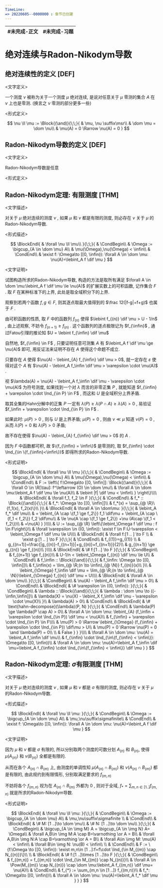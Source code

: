 ```yaml
---
TimeLine: 
=> 20220605--0000000 : 章节已创建
---
```

| #未完成-正文 | #未完成-习题 |
| ------------ | ------------ |

# 绝对连续与Radon-Nikodym导数

## 绝对连续性的定义 [DEF]

\<文字定义\>

一个测度 $\nu$ 被称为关于一个测度 $\mu$ 绝对连续, 是说对任意关于 $\mu$ 零测的集合 $A$ 在 $\nu$ 上也是零测. (换言之 $\nu$ 零测的部分更多一些)

\<形式定义\>

$$
\nu \ll \mu := \Block{(\and)}{\;\;}{
    & \mu, \nu \suffix\msr\\
    & \dom \mu = \dom \nu\\
    & \mu(A) = 0 \Rarrow \nu(A) = 0
}
$$

## Radon-Nikodym导数的定义 [DEF]

\<文字定义\>

 Radon-Nikodym导数是任意

\<形式定义\>



## Radon-Nikodym定理: 有限测度 [THM]

\<文字描述\>

对关于 $\mu$ 绝对连续的测度 $\nu$ , 如果 $\mu$ 和 $\nu$ 都是有限的测度, 则必存在 $\nu$ 关于 $\mu$ 的Radon-Nikodym导数. 

\<形式描述\>

$$
\BlockEndl{
    & \forall \nu \ll \mu\\
}{\;\;}{
    & \CondBegin\\
    & \Omega := \bigcup_{A \in \dom \mu} A\\
    & \mu(\Omega),\nu(\Omega) < \infin\\
    & \CondEnd\\
    & \exist f: \Omega\to [[0, \infin)): 
      \forall A \in \dom \mu:
      \nu(A)=\lebint_A f \dif \mu
}
$$

\<文字证明\>

试图构造所求的Radon-Nikodym导数, 构造的方法是取所有满足 $\forall A \in \dom \mu:\lebint_A f \dif \mu \le \nu(A)$ 的扩展实数上的可积函数, 记作集合 $F$ . 取 $F$ 在某种标准下的上界, 此处是取全域积分下的上界. 

观察到若两个函数 $f,g \in F$, 则其逐点取最大值得到的 $\frac 12(|f-g|+f+g)$ 也属于 $F$ . 

由可积函数的性质, 取 $F$ 中的函数列 $f_{(n)}$ 使得 $\lebint f_{(n)} \dif \mu > U - 1/n$ , 由上述观察, 不妨令 $f_{(n+1)} \ge f_{(n)}$ . 这个函数列的逐点极限记为 $f_{\infin}$ , 通过Fatou引理的推论知 $U = \lebint f_{\infin} \dif \mu$

自然地, $f_{\infin} \in F$ , 只要证明任意可测集 $A$ 有 $\lebint_A f \dif \mu \ge \nu(A)$ 即可, 用反证法来证明不存在 $A$ 使得这个命题不成立. 

只要存在 $A$ 使得 $\nu(A) -  \lebint_{A} f_{\infin} \dif \mu > 0$, 就一定存在 $\varepsilon$ 使得对这个 $A$ 有 $\nu(A) - \lebint_A f_\infin \dif \mu > \varepsilon \cdot \mu(A)$ . 

视 $\lambda(A) = \nu(A) - \lebint_A f_\infin \dif \mu - \varepsilon \cdot \mu(A)$ 为符号测度, 如果找到一个对 $\lambda$ 而言的非零正集 $P$ , 就能知道 $f_{\infin} + \varepsilon \cdot \Ind_{\in P} \in F$ , 而这和 $U$ 是全域积分上界矛盾. 

取其全集的Hahn分解中的正集 $P$ 一定有 $\lambda(P) \ge \lambda(P \cap A) \ge \lambda(A)> 0$ , 易验证 $f_\infin + \varepsilon \cdot \Ind_{\in P} \in F$ . 

如果此时:  $\mu(P) > 0$ , 则与 $U$ 是上界矛盾; $\mu(P) = 0$ , 则由 $\nu \ll \mu$ 知道 $\nu(P) = 0$ , 从而 $\lambda(P) = 0$ 和 $\lambda(P) > 0$ 矛盾; 

故不存在使得 $\nu(A) -  \lebint_{A} f_{\infin} \dif \mu > 0$ 的 $A$ . 

因为 $F$ 中函数都可积, 故 $\{f_{\infin} = \infin\}$ 是零测的, 取 $f_{\infin} \cdot \Ind_{\in \{f_{\infin}<\infin\}}$ 即得所求的Radon-Nikodym导数. 

\<形式证明\>

$$
\BlockEndl{
    & \forall \nu \ll \mu
}{\;\;}{
    & \CondBegin\\
    & \Omega := \bigcup_{A \in \dom \mu} A\\
    & \mu(\Omega),\nu(\Omega) < \infin\\
    & \CondEnd\\
    & F := \left\{
        f:\Omega\to [[0, \infin]]: 
        \Block{(\and)}{\;\;}{
            & \forall O \in \R[\tau]: f^\leftarrow (O) \in \dom \mu\\
            & \forall A \in \dom \mu:\lebint_A f \dif \mu \le \nu(A)\\
            & \lebint |f| \dif \mu < \infin\\
        }
    \right\}\\\\
    & \BlockEndl{
        & \forall f_1, f_2 \in F
    }{\;\;}{
        & \CondEnd\\
        & f_* :: \Block{(\and)}{\;\;}{
            & f_*: \Omega \to [[0, \infin]]\\
            & f_*(x) = \sup_{@ \R}\{f_1(x), f_2(x)\}\\
        }\\
        & \BlockEndl{
            & \forall A \in \dom\mu:
         }{\;\;}{
            & \lebint_A f_* \dif \mu\\
            & = \lebint_{A \cap \{f_1 \ge f_2\}} f_1 \dif\mu + \lebint_{A \cap \{f_1 < f_2\}} f_2 \dif\mu\\
            & \le \nu(A \cap \{f_1 \ge f_2\}) +\nu (A\cap \{f_1 < f_2\})\\
            & =\nu(A)
         }
    }\\\\
    & U := \sup_{@ \R} \left\{\lebint_\Omega f \dif \mu : f \in F\right\}\\
    & \forall \varepsilon \in ((0, \infin)): \exist f \in F:U-\varepsilon  < \lebint_\Omega f \dif \mu \le U\\\\
    & \BlockEndl{
        & \forall  f:[1 .. ] \to F \\
        & \exist g:[1 .. ] \to F
    }{\;\;}{
        & \CondEnd\\
        & f_{(1)}=g_{(1)} \\
        & g_{(n+1)}=\frac{|g_{(n)}-f_{(n+1)}|+g_{(n)}+f_{(n+1)}}{2}\\
        & g_{(n+1)} \ge g_{(n)} \ge f_{(n)}\\
    }\\\\
    & \BlockEndl{
        & \# f:[1 ..] \to F
    }{\;\;}{
        & \CondBegin\\
        & f_{(n+1)} \ge f_{(n)}\\
        & U-1/n  < \lebint_\Omega f_{(n)} \dif \mu \le U\\
        & \CondEnd\\
        & f_\infin :: \Block{(\and)}{\;\;}{
            & f_\infin: \Omega \to [[0, \infin]]\\
            & f_\infin(x) = \lim_{@ \R;(n \to \infin)_{@ \N}} f_{(n)}(x)\\
        }\\
        & \lebint_{\Omega} f_\infin \dif \mu 
        = \lim_{@ \R;(n \to \infin)_{@ \N}}\lebint_{\Omega} f_{(n)} \dif \mu
        = U\\\\
        & \BlockEndl{
            & \forall A \in \dom \mu\\
        }{\;\;}{
            & \CondBegin\\
            & \nu(A) - \lebint_A f_\infin \dif \mu > 0\\
            & \CondEnd\\
            & \BlockEndl{
                & \# \varepsilon \in ((0, \infin)):
            }{\;\;}{
                & \CondBegin\\
                & \lambda :: \Block{(\and)}{\;\;}{
                    & \lambda : \dom \mu \to ((-\infin,\infin]]\\
                    & \lambda(X) = \nu(X) - \lebint_X f_\infin \dif \mu - \varepsilon \cdot \mu(X)\\
                }\\
                & \lambda(A) > 0\\
                & \CondEnd\\
                & \BlockEndl{
                    & \# \text{hahn-decompose}(\lambda)(P, N)
                }{\;\;}{
                    & \CondEnd\\
                    & \lambda(P) \ge \lambda(P \cap A) > 0\\
                    & \forall A \in \dom \mu: 
                        \lebint_{A} (f_\infin + \varepsilon \cdot \Ind_{\in P}) \dif \mu < \nu(A)\\
                    & f_{\infin} + \varepsilon \cdot \Ind_{\in P} \in F\\\\
                    & \mu(P) > 0 \Rarrow \lebint_{\Omega} (f_{\infin} + \varepsilon \cdot \Ind_{\in P}) \dif\mu > U\\
                    & \mu(P) = 0 \Rarrow \nu(P) = 0 \and \lambda(P) = 0\\
                    \\
                    &  False
                }
            }
        }\\\\
        & \forall A \in \dom \mu: \nu(A) = \lebint_A f_\infin \dif \mu\\
        & f_{\infin} \cdot \Ind_{\in\{f_{\infin} < \infin\}}: \Omega\to [[0, \infin))\\ 
        & \forall A \in \dom \mu:
            \nu(A)=\lebint_A f_\infin \dif \mu=\lebint_A f_{\infin} \cdot \Ind_{\in\{f_{\infin} < \infin\}} \dif \mu
    }
}
$$

## Radon-Nikodym定理: $\sigma$有限测度 [THM]

\<文字描述\>

对关于 $\mu$ 绝对连续的测度 $\nu$ , 如果 $\mu$ 和 $\nu$ 都是 $\sigma$ 有限的测度, 则必存在 $\nu$ 关于 $\mu$ 的Radon-Nikodym导数. 

\<形式描述\>

$$
\BlockEndl{
    & \forall \nu \ll \mu:
}{\;\;}{
    & \CondBegin\\
    & \Omega := \bigcup_{A \in \dom \mu} A\\
    & \mu,\nu\suffix\sigmafinite\\
    & \CondEnd\\
    & \exist f: \Omega\to [[0, \infin)): 
      \forall A \in \dom \mu:
      \nu(A)=\lebint_A f \dif \mu
}
$$

\<文字证明\>

因为 $\mu$ 和 $\nu$ 都是 $\sigma$ 有限的, 所以分别取两个测度的可数分划 $A_{(n)}$ 和 $B_{(n)}$, 使得 $\mu(A_{(n)})$ 和 $\nu(B_{(n)})$ 全都是有限的. 

从而在各个 $A_{(n)} \cap B_{(m)}$ 上, 由测度的单调性知 $\mu(A_{(n)} \cap B_{(m)})$ 和 $\nu(A_{(n)} \cap B_{(m)})$ 都是有限的, 由此规约到有限情形, 分别取满足要求的 $f_{(m,n)}$

不妨将各个 $f_{(m,n)}$ 视为在 $A_{(n)} \cap B_{(m)}$ 外都为 $0$ , 则对于全域, $f_*=\sum_{m,n \in [1 ..]} f_{(m,n)}$ 就是所求的Radon-Nikodym导数. 

\<形式证明\>

$$
\BlockEndl{
    & \forall \nu \ll \mu:
}{\;\;}{
    & \CondBegin\\
    & \Omega := \bigcup_{A \in \dom \mu} A\\
    & \mu,\nu\suffix\sigmafinite \\
    & \CondEnd\\
    & \BlockEndl{
        & \# M: [1 ..]\to \dom \mu\\
        & \# N: [1 ..]\to \dom \nu\\
    }{\;\;}{
        & \CondBegin\\
        & \bigcup_{A \in \img M} A = \bigcup_{A \in \img N} A= \Omega\\
        & \forall A,B\in \img M:A \cap B=\varnothing \or A = B\\ 
        & \forall A,B\in \img N:A \cap B=\varnothing \or A = B\\ 
        & \forall A\in \img M: \mu(A) < \infin\\
        & \forall B\in \img N: \nu(B) < \infin\\
        \\
        & \CondEnd\\
        & F := \{f:\Omega \to [[0, \infin)): \exist m,n\in [1 ..]:f=f\cdot \Ind_{\in M_{(m)} \cap N_{(n)}}\}\\
        \\
        & \BlockEndl{
            & \# f:[1 ..]\times [1 ..]\to F
        }{\;\;}{
            & \CondBegin\\
            & f_{(m,n)} = f_{(m,n)} \cdot \Ind_{\in M_{(m)} \cap N_{(n)}}\\
            & \forall A \in \Pow(M_{(m)} \cap N_{(n)}) \cap \dom \mu:\lebint_A f_{(m,n)} \dif \mu= \nu(A)\\
            & \CondEnd\\
            & f_{*} := \sum_{m,n \in [1 ..]} f_{(m,n)}\\
            & f_*: \Omega\to [[0, \infin))\\
            & \forall A \in \dom \mu:
              \nu(A)=\lebint_A f_* \dif \mu
        }
    }
}
$$

